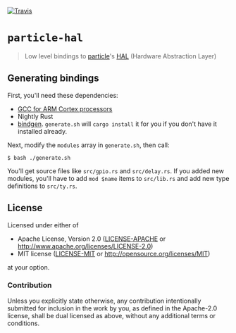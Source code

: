 [![Travis](https://travis-ci.org/japaric/particle-hal.svg?branch=master)](https://travis-ci.org/japaric/particle-hal)

# `particle-hal`

> Low level bindings to [particle]'s [HAL][0] (Hardware Abstraction Layer)

[particle]: https://www.particle.io/
[0]: https://github.com/spark/firmware/tree/develop/hal

## Generating bindings

First, you'll need these dependencies:

- [GCC for ARM Cortex processors][1]
- Nightly Rust
- [bindgen]. `generate.sh` will `cargo install` it for you if you don't have it installed already.

[1]: https://github.com/spark/firmware/blob/develop/docs/dependencies.md#1-gcc-for-arm-cortex-processors
[bindgen]: https://github.com/crabtw/rust-bindgen

Next, modify the `modules` array in `generate.sh`, then call:

```
$ bash ./generate.sh
```

You'll get source files like `src/gpio.rs` and `src/delay.rs`. If you added new modules, you'll have
to add `mod $name` items to `src/lib.rs` and add new type definitions to `src/ty.rs`.

## License

Licensed under either of

- Apache License, Version 2.0 ([LICENSE-APACHE](LICENSE-APACHE) or
http://www.apache.org/licenses/LICENSE-2.0)
- MIT license ([LICENSE-MIT](LICENSE-MIT) or http://opensource.org/licenses/MIT)

at your option.

### Contribution

Unless you explicitly state otherwise, any contribution intentionally submitted for inclusion in the
work by you, as defined in the Apache-2.0 license, shall be dual licensed as above, without any
additional terms or conditions.

